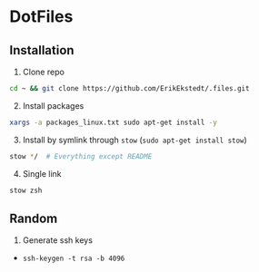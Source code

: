 # DotFiles

## Installation

1. Clone repo 

```bash
cd ~ && git clone https://github.com/ErikEkstedt/.files.git
```

2. Install packages
```bash
xargs -a packages_linux.txt sudo apt-get install -y
```

3. Install by symlink through `stow` (`sudo apt-get install stow`)
```bash
stow */  # Everything except README
```
4. Single link
```bash
stow zsh
```

## Random

1. Generate ssh keys
  - `ssh-keygen -t rsa -b 4096`

